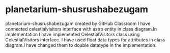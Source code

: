 # planetarium-shusrushabezugam
planetarium-shusrushabezugam created by GitHub Classroom
I have connected celestialvisitors interface with astro entity in class diagram.In implementation I have implemented CelestialVisitors class using CelestialVisitors interface.
I have used float data types for attributes in class diagram.I have changed them to double datatype in the implementation.
